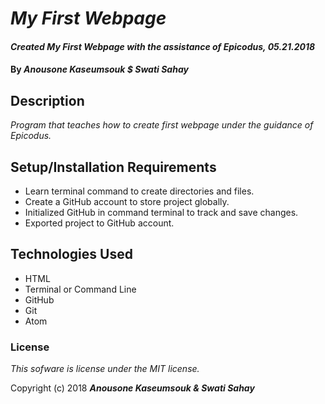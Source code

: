# _My First Webpage_

#### _Created My First Webpage with the assistance of Epicodus, 05.21.2018_

#### By _**Anousone Kaseumsouk $ Swati Sahay**_

## Description

_Program that teaches how to create first webpage under the guidance of Epicodus._

## Setup/Installation Requirements

* Learn terminal command to create directories and files.
* Create a GitHub account to store project globally.
* Initialized GitHub in command terminal to track and save changes.
* Exported project to GitHub account.

## Technologies Used

* HTML
* Terminal or Command Line
* GitHub
* Git
* Atom



### License

*This sofware is license under the MIT license.*

Copyright (c) 2018 **_Anousone Kaseumsouk & Swati Sahay_**
